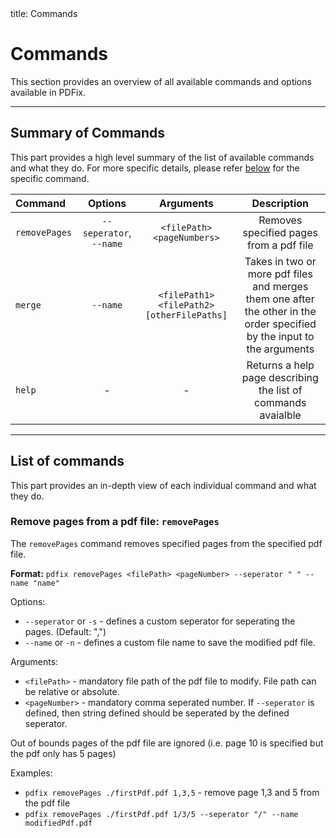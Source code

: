 <frontmatter>
  title: Commands
</frontmatter>

<br>

# Commands

This section provides an overview of all available commands and options available in PDFix.

---

## Summary of Commands

This part provides a high level summary of the list of available commands and what they do. For more specific details, please refer [below](#list-of-commands) for the specific command.

<center>

| Command       |         Options         |                 Arguments                  |                                                       Description                                                       |
| :------------ | :---------------------: | :----------------------------------------: | :---------------------------------------------------------------------------------------------------------------------: |
| `removePages` | `--seperator`, `--name` |         `<filePath> <pageNumbers>`         |                                         Removes specified pages from a pdf file                                         |
| `merge`       |        `--name`         | `<filePath1> <filePath2> [otherFilePaths]` | Takes in two or more pdf files and merges them one after the other in the order specified by the input to the arguments |
| `help`        |            -            |                     -                      |                              Returns a help page describing the list of commands avaialble                              |

</center>

---

## List of commands

This part provides an in-depth view of each individual command and what they do.

### Remove pages from a pdf file: `removePages`

The `removePages` command removes specified pages from the specified pdf file.

<box type="definition" light>

**Format:** `pdfix removePages <filePath> <pageNumber> --seperator " " --name "name"`

</box>

Options:

- `--seperator` or `-s` - defines a custom seperator for seperating the pages. (Default: ",")
- `--name` or `-n` - defines a custom file name to save the modified pdf file.

Arguments:

- `<filePath>` - mandatory file path of the pdf file to modify. File path can be relative or absolute.
- `<pageNumber>` - mandatory comma seperated number. If `--seperator` is defined, then string defined should be seperated by the defined seperator.

<box type="info" light>
    Out of bounds pages of the pdf file are ignored (i.e. page 10 is specified but the pdf only has 5 pages)
</box>

Examples:

- `pdfix removePages ./firstPdf.pdf 1,3,5` - remove page 1,3 and 5 from the pdf file
- `pdfix removePages ./firstPdf.pdf 1/3/5 --seperator "/" --name modifiedPdf.pdf`

